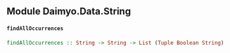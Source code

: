 ## Module Daimyo.Data.String

#### `findAllOccurrences`

``` purescript
findAllOccurrences :: String -> String -> List (Tuple Boolean String)
```


